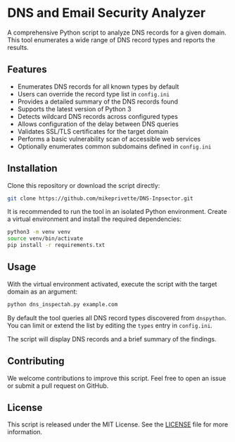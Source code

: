 # DNS and Email Security Analyzer

A comprehensive Python script to analyze DNS records for a given domain. This tool enumerates a wide range of DNS record types and reports the results.

## Features

- Enumerates DNS records for all known types by default
- Users can override the record type list in `config.ini`
- Provides a detailed summary of the DNS records found
- Supports the latest version of Python 3
- Detects wildcard DNS records across configured types
- Allows configuration of the delay between DNS queries
- Validates SSL/TLS certificates for the target domain
- Performs a basic vulnerability scan of accessible web services
- Optionally enumerates common subdomains defined in `config.ini`

## Installation

Clone this repository or download the script directly:

```bash
git clone https://github.com/mikeprivette/DNS-Inpsector.git
```

It is recommended to run the tool in an isolated Python environment. Create a
virtual environment and install the required dependencies:

```bash
python3 -m venv venv
source venv/bin/activate
pip install -r requirements.txt
```

## Usage

With the virtual environment activated, execute the script with the target domain as an argument:

```bash
python dns_inspectah.py example.com
```

By default the tool queries all DNS record types discovered from `dnspython`.
You can limit or extend the list by editing the `types` entry in `config.ini`.

The script will display DNS records and a brief summary of the findings.

## Contributing

We welcome contributions to improve this script. Feel free to open an issue or submit a pull request on GitHub.

## License

This script is released under the MIT License. See the [LICENSE](LICENSE) file for more information.
